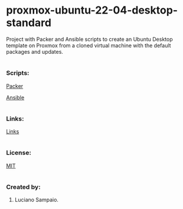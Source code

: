# proxmox-ubuntu-22-04-desktop-standard
Project with Packer and Ansible scripts to create an Ubuntu Desktop template on Proxmox from a cloned virtual machine with the default packages and updates.

#
### Scripts:
[Packer](packer/ "Packer")

[Ansible](ansible/ "Ansible")

#
### Links:

[Links](links.md "Links")

#
### License:

[MIT](LICENSE "MIT License")

#
### Created by:

1. Luciano Sampaio.
